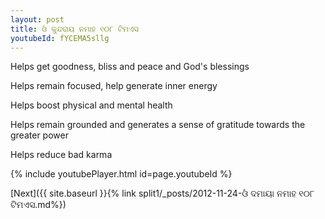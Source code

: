 ```yaml
---
layout: post
title: ଓଁ କୁନ୍ଦରାୟ ନମାହ ୧୦୮ ଟିମଏସ
youtubeId: fYCEMA5sllg
---
```

 
 
Helps get goodness, bliss and peace and God's blessings
 
Helps remain focused, help generate inner energy 
 
Helps boost physical and mental health 
 
Helps remain grounded and generates a sense of gratitude towards the greater power 
 
Helps reduce bad karma
 
 
 
 


{% include youtubePlayer.html id=page.youtubeId %}
 
[Next]({{ site.baseurl }}{% link  split1/_posts/2012-11-24-ଓଁ ଦମାୟା ନମାହ ୧୦୮ ଟିମଏସ.md%})
 
